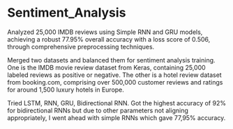 # Sentiment_Analysis

Analyzed 25,000 IMDB reviews using Simple RNN and GRU models, achieving a robust 77.95% overall accuracy with a loss score of 0.506, through comprehensive preprocessing techniques.  


Merged two datasets and balanced them for sentiment analysis training. One is the IMDB movie review dataset from Keras, containing 25,000 labeled reviews as positive or negative. The other is a hotel review dataset from booking.com, comprising over 500,000 customer reviews and ratings for around 1,500 luxury hotels in Europe. 


Tried LSTM, RNN, GRU, Bidirectional RNN. Got the highest accuracy of 92% for bidirectional RNNs but due to other parameters not aligning appropriately, I went ahead with simple RNNs which gave 77,95% accuracy.
